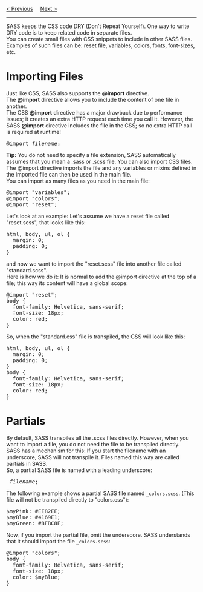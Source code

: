 <a href="/CSS/SASS/Nesting.md">&lt; Previous</a>
&nbsp;&nbsp;&nbsp;
<a href="/CSS/SASS/@/mixin.md">Next &gt;</a>
<hr>
SASS keeps the CSS code DRY (Don't Repeat Yourself). One way to write DRY code is to keep related code in separate files.
<br>
You can create small files with CSS snippets to include in other SASS files. Examples of such files can be: reset file, variables, colors, fonts, font-sizes, etc.
<h1>Importing Files</h1>
Just like CSS, SASS also supports the <b>@import</b> directive.
<br>
The <b>@import</b> directive allows you to include the content of one file in another.
<br>
The CSS <b>@import</b> directive has a major drawback due to performance issues; it creates an extra HTTP request each time you call it. However, the SASS <b>@import</b> directive includes the file in the CSS; so no extra HTTP call is required at runtime!
<pre>@import <i>filename</i>;</pre>
<b>Tip:</b> You do not need to specify a file extension, SASS automatically assumes that you mean a .sass or .scss file. You can also import CSS files. The @import directive imports the file and any variables or mixins defined in the imported file can then be used in the main file.
<br>
You can import as many files as you need in the main file:
<pre>
@import "variables";
@import "colors";
@import "reset";
</pre>
Let's look at an example: Let's assume we have a reset file called "reset.scss", that looks like this:
<pre>
html, body, ul, ol {
  margin: 0;
  padding: 0;
}
</pre>
and now we want to import the "reset.scss" file into another file called "standard.scss".
<br>
Here is how we do it: It is normal to add the @import directive at the top of a file; this way its content will have a global scope:
<pre>
@import "reset";
body {
  font-family: Helvetica, sans-serif;
  font-size: 18px;
  color: red;
}
</pre>
So, when the "standard.css" file is transpiled, the CSS will look like this:
<pre>
html, body, ul, ol {
  margin: 0;
  padding: 0;
}
body {
  font-family: Helvetica, sans-serif;
  font-size: 18px;
  color: red;
}
</pre>
<h1>Partials</h1>
By default, SASS transpiles all the .scss files directly. However, when you want to import a file, you do not need the file to be transpiled directly.
<br>
SASS has a mechanism for this: If you start the filename with an underscore, SASS will not transpile it. Files named this way are called partials in SASS.
<br>
So, a partial SASS file is named with a leading underscore:
<pre>_<i>filename</i>;</pre>
The following example shows a partial SASS file named <code>_colors.scss</code>. (This file will not be transpiled directly to "colors.css"):
<pre>
$myPink: #EE82EE;
$myBlue: #4169E1;
$myGreen: #8FBC8F;
</pre>
Now, if you import the partial file, omit the underscore. SASS understands that it should import the file <code>_colors.scss</code>:
<pre>
@import "colors";
body {
  font-family: Helvetica, sans-serif;
  font-size: 18px;
  color: $myBlue;
}
</pre>
